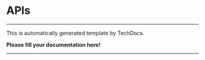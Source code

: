 # APIs

---

This is automatically generated template by TechDocs.

**Please fill your documentation here!**

---
